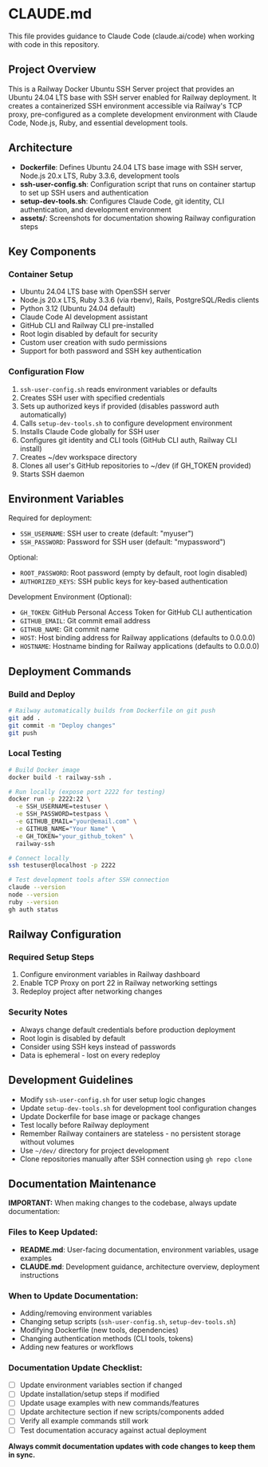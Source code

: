 # CLAUDE.md

This file provides guidance to Claude Code (claude.ai/code) when working with code in this repository.

## Project Overview

This is a Railway Docker Ubuntu SSH Server project that provides an Ubuntu 24.04 LTS base with SSH server enabled for Railway deployment. It creates a containerized SSH environment accessible via Railway's TCP proxy, pre-configured as a complete development environment with Claude Code, Node.js, Ruby, and essential development tools.

## Architecture

- **Dockerfile**: Defines Ubuntu 24.04 LTS base image with SSH server, Node.js 20.x LTS, Ruby 3.3.6, development tools
- **ssh-user-config.sh**: Configuration script that runs on container startup to set up SSH users and authentication
- **setup-dev-tools.sh**: Configures Claude Code, git identity, CLI authentication, and development environment
- **assets/**: Screenshots for documentation showing Railway configuration steps

## Key Components

### Container Setup
- Ubuntu 24.04 LTS base with OpenSSH server
- Node.js 20.x LTS, Ruby 3.3.6 (via rbenv), Rails, PostgreSQL/Redis clients
- Python 3.12 (Ubuntu 24.04 default)
- Claude Code AI development assistant
- GitHub CLI and Railway CLI pre-installed
- Root login disabled by default for security
- Custom user creation with sudo permissions
- Support for both password and SSH key authentication

### Configuration Flow
1. `ssh-user-config.sh` reads environment variables or defaults
2. Creates SSH user with specified credentials
3. Sets up authorized keys if provided (disables password auth automatically)
4. Calls `setup-dev-tools.sh` to configure development environment
5. Installs Claude Code globally for SSH user
6. Configures git identity and CLI tools (GitHub CLI auth, Railway CLI install)
7. Creates ~/dev workspace directory
8. Clones all user's GitHub repositories to ~/dev (if GH_TOKEN provided)
9. Starts SSH daemon

## Environment Variables

Required for deployment:
- `SSH_USERNAME`: SSH user to create (default: "myuser")
- `SSH_PASSWORD`: Password for SSH user (default: "mypassword")

Optional:
- `ROOT_PASSWORD`: Root password (empty by default, root login disabled)
- `AUTHORIZED_KEYS`: SSH public keys for key-based authentication

Development Environment (Optional):
- `GH_TOKEN`: GitHub Personal Access Token for GitHub CLI authentication
- `GITHUB_EMAIL`: Git commit email address
- `GITHUB_NAME`: Git commit name
- `HOST`: Host binding address for Railway applications (defaults to 0.0.0.0)
- `HOSTNAME`: Hostname binding for Railway applications (defaults to 0.0.0.0)

## Deployment Commands

### Build and Deploy
```bash
# Railway automatically builds from Dockerfile on git push
git add .
git commit -m "Deploy changes"
git push
```

### Local Testing
```bash
# Build Docker image
docker build -t railway-ssh .

# Run locally (expose port 2222 for testing)
docker run -p 2222:22 \
  -e SSH_USERNAME=testuser \
  -e SSH_PASSWORD=testpass \
  -e GITHUB_EMAIL="your@email.com" \
  -e GITHUB_NAME="Your Name" \
  -e GH_TOKEN="your_github_token" \
  railway-ssh

# Connect locally
ssh testuser@localhost -p 2222

# Test development tools after SSH connection
claude --version
node --version
ruby --version
gh auth status
```

## Railway Configuration

### Required Setup Steps
1. Configure environment variables in Railway dashboard
2. Enable TCP Proxy on port 22 in Railway networking settings
3. Redeploy project after networking changes

### Security Notes
- Always change default credentials before production deployment
- Root login is disabled by default
- Consider using SSH keys instead of passwords
- Data is ephemeral - lost on every redeploy

## Development Guidelines

- Modify `ssh-user-config.sh` for user setup logic changes
- Update `setup-dev-tools.sh` for development tool configuration changes
- Update Dockerfile for base image or package changes
- Test locally before Railway deployment
- Remember Railway containers are stateless - no persistent storage without volumes
- Use `~/dev/` directory for project development
- Clone repositories manually after SSH connection using `gh repo clone`

## Documentation Maintenance

**IMPORTANT:** When making changes to the codebase, always update documentation:

### Files to Keep Updated:
- **README.md**: User-facing documentation, environment variables, usage examples
- **CLAUDE.md**: Development guidance, architecture overview, deployment instructions

### When to Update Documentation:
- Adding/removing environment variables
- Changing setup scripts (`ssh-user-config.sh`, `setup-dev-tools.sh`)
- Modifying Dockerfile (new tools, dependencies)
- Changing authentication methods (CLI tools, tokens)
- Adding new features or workflows

### Documentation Update Checklist:
- [ ] Update environment variables section if changed
- [ ] Update installation/setup steps if modified
- [ ] Update usage examples with new commands/features
- [ ] Update architecture section if new scripts/components added
- [ ] Verify all example commands still work
- [ ] Test documentation accuracy against actual deployment

**Always commit documentation updates with code changes to keep them in sync.**
